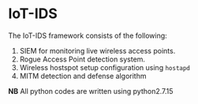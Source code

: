 # IoT-IDS
The IoT-IDS framework consists of the following:
1. SIEM for monitoring live wireless access points.
2. Rogue Access Point detection system.
3. Wireless hostspot setup configuration using `hostapd`
4. MITM detection and defense algorithm

**NB** All python codes are written using python2.7.15
